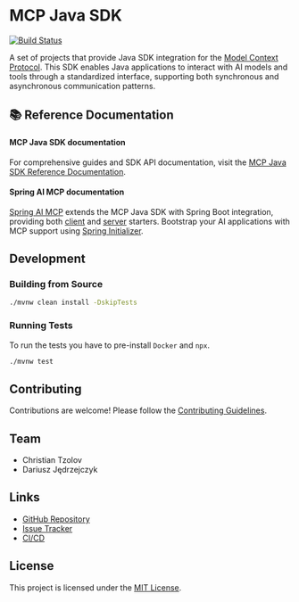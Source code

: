 # MCP Java SDK
[![Build Status](https://github.com/modelcontextprotocol/java-sdk/actions/workflows/publish-snapshot.yml/badge.svg)](https://github.com/modelcontextprotocol/java-sdk/actions/workflows/publish-snapshot.yml)

A set of projects that provide Java SDK integration for the [Model Context Protocol](https://modelcontextprotocol.org/docs/concepts/architecture). 
This SDK enables Java applications to interact with AI models and tools through a standardized interface, supporting both synchronous and asynchronous communication patterns.

## 📚 Reference Documentation 

#### MCP Java SDK documentation
For comprehensive guides and SDK API documentation, visit the [MCP Java SDK Reference Documentation](https://modelcontextprotocol.io/sdk/java/mcp-overview).

#### Spring AI MCP documentation
[Spring AI MCP](https://docs.spring.io/spring-ai/reference/api/mcp/mcp-overview.html) extends the MCP Java SDK with Spring Boot integration, providing both [client](https://docs.spring.io/spring-ai/reference/api/mcp/mcp-client-boot-starter-docs.html) and [server](https://docs.spring.io/spring-ai/reference/api/mcp/mcp-server-boot-starter-docs.html) starters. Bootstrap your AI applications with MCP support using [Spring Initializer](https://start.spring.io).

## Development

### Building from Source

```bash
./mvnw clean install -DskipTests
```

### Running Tests

To run the tests you have to pre-install `Docker` and `npx`.

```bash
./mvnw test
```

## Contributing

Contributions are welcome!
Please follow the [Contributing Guidelines](CONTRIBUTING.md).

## Team

- Christian Tzolov
- Dariusz Jędrzejczyk

## Links

- [GitHub Repository](https://github.com/modelcontextprotocol/java-sdk)
- [Issue Tracker](https://github.com/modelcontextprotocol/java-sdk/issues)
- [CI/CD](https://github.com/modelcontextprotocol/java-sdk/actions)

## License

This project is licensed under the [MIT License](LICENSE).
